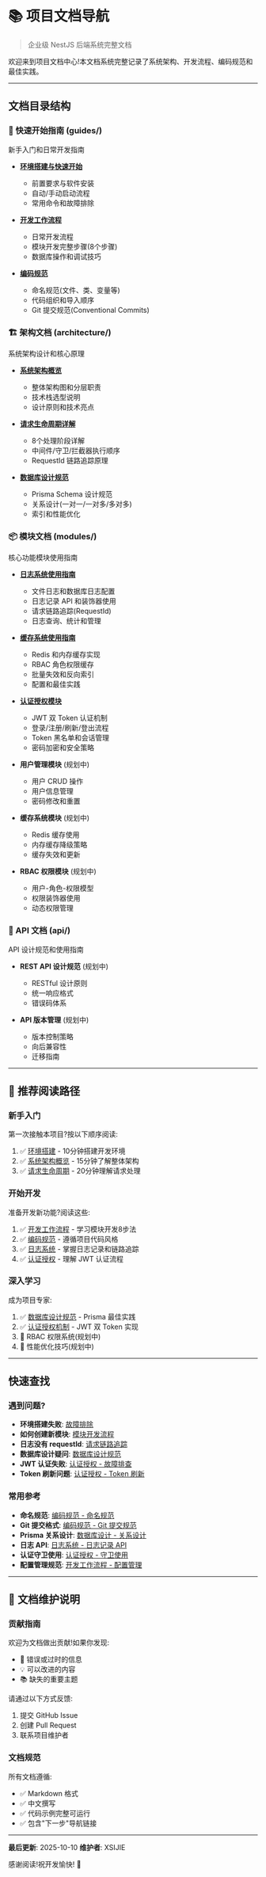 # 📚 项目文档导航

> 企业级 NestJS 后端系统完整文档

欢迎来到项目文档中心!本文档系统完整记录了系统架构、开发流程、编码规范和最佳实践。

---

## 文档目录结构

### 📘 快速开始指南 (guides/)

新手入门和日常开发指南

- [**环境搭建与快速开始**](./guides/getting-started.md)
  - 前置要求与软件安装
  - 自动/手动启动流程
  - 常用命令和故障排除

- [**开发工作流程**](./guides/development-workflow.md)
  - 日常开发流程
  - 模块开发完整步骤(8个步骤)
  - 数据库操作和调试技巧

- [**编码规范**](./guides/coding-standards.md)
  - 命名规范(文件、类、变量等)
  - 代码组织和导入顺序
  - Git 提交规范(Conventional Commits)

### 🏗️ 架构文档 (architecture/)

系统架构设计和核心原理

- [**系统架构概览**](./architecture/overview.md)
  - 整体架构图和分层职责
  - 技术栈选型说明
  - 设计原则和技术亮点

- [**请求生命周期详解**](./architecture/request-lifecycle.md)
  - 8个处理阶段详解
  - 中间件/守卫/拦截器执行顺序
  - RequestId 链路追踪原理

- [**数据库设计规范**](./architecture/database-design.md)
  - Prisma Schema 设计规范
  - 关系设计(一对一/一对多/多对多)
  - 索引和性能优化

### 📦 模块文档 (modules/)

核心功能模块使用指南

- [**日志系统使用指南**](./modules/logging.md)
  - 文件日志和数据库日志配置
  - 日志记录 API 和装饰器使用
  - 请求链路追踪(RequestId)
  - 日志查询、统计和管理

- [**缓存系统使用指南**](./modules/cache.md)
  - Redis 和内存缓存实现
  - RBAC 角色权限缓存
  - 批量失效和反向索引
  - 配置和最佳实践

- [**认证授权模块**](./modules/authentication.md)
  - JWT 双 Token 认证机制
  - 登录/注册/刷新/登出流程
  - Token 黑名单和会话管理
  - 密码加密和安全策略

- **用户管理模块** (规划中)
  - 用户 CRUD 操作
  - 用户信息管理
  - 密码修改和重置

- **缓存系统模块** (规划中)
  - Redis 缓存使用
  - 内存缓存降级策略
  - 缓存失效和更新

- **RBAC 权限模块** (规划中)
  - 用户-角色-权限模型
  - 权限装饰器使用
  - 动态权限管理

### 🔌 API 文档 (api/)

API 设计规范和使用指南

- **REST API 设计规范** (规划中)
  - RESTful 设计原则
  - 统一响应格式
  - 错误码体系

- **API 版本管理** (规划中)
  - 版本控制策略
  - 向后兼容性
  - 迁移指南

---

## 🎯 推荐阅读路径

### 新手入门

第一次接触本项目?按以下顺序阅读:

1. ✅ [环境搭建](./guides/getting-started.md) - 10分钟搭建开发环境
2. ✅ [系统架构概览](./architecture/overview.md) - 15分钟了解整体架构
3. ✅ [请求生命周期](./architecture/request-lifecycle.md) - 20分钟理解请求处理

### 开始开发

准备开发新功能?阅读这些:

1. ✅ [开发工作流程](./guides/development-workflow.md) - 学习模块开发8步法
2. ✅ [编码规范](./guides/coding-standards.md) - 遵循项目代码风格
3. ✅ [日志系统](./modules/logging.md) - 掌握日志记录和链路追踪
4. ✅ [认证授权](./modules/authentication.md) - 理解 JWT 认证流程

### 深入学习

成为项目专家:

1. ✅ [数据库设计规范](./architecture/database-design.md) - Prisma 最佳实践
2. ✅ [认证授权机制](./modules/authentication.md) - JWT 双 Token 实现
3. 🔄 RBAC 权限系统(规划中)
4. 🔄 性能优化技巧(规划中)

---

## 快速查找

### 遇到问题?

- **环境搭建失败**: [故障排除](./guides/getting-started.md#故障排除)
- **如何创建新模块**: [模块开发流程](./guides/development-workflow.md#模块开发流程)
- **日志没有 requestId**: [请求链路追踪](./modules/logging.md#请求链路跟踪-request-id)
- **数据库设计疑问**: [数据库设计规范](./architecture/database-design.md)
- **JWT 认证失败**: [认证授权 - 故障排查](./modules/authentication.md#故障排查)
- **Token 刷新问题**: [认证授权 - Token 刷新](./modules/authentication.md#token-刷新)

### 常用参考

- **命名规范**: [编码规范 - 命名规范](./guides/coding-standards.md#命名规范)
- **Git 提交格式**: [编码规范 - Git 提交规范](./guides/coding-standards.md#git-提交规范)
- **Prisma 关系设计**: [数据库设计 - 关系设计](./architecture/database-design.md#关系设计)
- **日志 API**: [日志系统 - 日志记录 API](./modules/logging.md#日志记录-api)
- **认证守卫使用**: [认证授权 - 守卫使用](./modules/authentication.md#守卫使用)
- **配置管理规范**: [开发工作流程 - 配置管理](./guides/development-workflow.md)

---

## 📝 文档维护说明

### 贡献指南

欢迎为文档做出贡献!如果你发现:

- 📌 错误或过时的信息
- 💡 可以改进的内容
- 📚 缺失的重要主题

请通过以下方式反馈:

1. 提交 GitHub Issue
2. 创建 Pull Request
3. 联系项目维护者

### 文档规范

所有文档遵循:

- ✅ Markdown 格式
- ✅ 中文撰写
- ✅ 代码示例完整可运行
- ✅ 包含"下一步"导航链接

---

**最后更新**: 2025-10-10
**维护者**: XSIJIE

感谢阅读!祝开发愉快! 🎉
